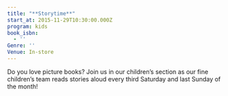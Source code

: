 ```yaml
---
title: "**Storytime**"
start_at: 2015-11-29T10:30:00.000Z
program: kids
book_isbn:
  - ''
Genre: ''
Venue: In-store
---
```


Do you love picture books? Join us in our children’s section as our fine children’s team reads stories aloud every third Saturday and last Sunday of the month!